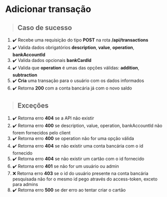 # Adicionar transação

> ## Caso de sucesso

1. ✔️ Recebe uma requisição do tipo **POST** na rota **/api/transactions**
2. ✔️ Valida dados obrigatórios **description**, **value**, **operation**, **bankAccountId**
3. ✔️ Valida dados opcionais **bankCardId**
4. ✔️ Valida que **operation** é umas das opções válidas: **addition**, **subtraction**
5. ✔️ **Cria** uma transação para o usuário com os dados informados
6. ✔️ Retorna **200** com a conta bancária já com o novo saldo

> ## Exceções

1. ✔️ Retorna erro **404** se a API não existir
2. ✔️ Retorna erro **400** se description, value, operation, bankAccountId não forem fornecidos pelo client
3. ✔️ Retorna erro **400** se operation não for uma opção válida
2. ✔️ Retorna erro **404** se não existir uma conta bancária com o id fornecido
2. ✔️ Retorna erro **404** se não existir um cartão com o id fornecido
4. ✔️ Retorna erro **401** se não for um usuário ou admin
5. ❌ Retorna erro **403** se o id do usuário presente na conta bancária pesquisada não for o mesmo id pego através do access-token, exceto para admins
6. ✔️ Retorna erro **500** se der erro ao tentar criar o cartão
